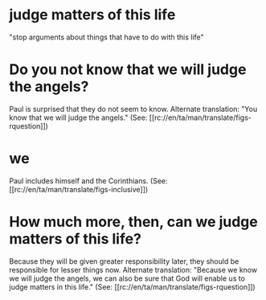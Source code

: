 # judge matters of this life

"stop arguments about things that have to do with this life"

# Do you not know that we will judge the angels?

Paul is surprised that they do not seem to know. Alternate translation: "You know that we will judge the angels." (See: [[rc://en/ta/man/translate/figs-rquestion]])

# we

Paul includes himself and the Corinthians. (See: [[rc://en/ta/man/translate/figs-inclusive]])

# How much more, then, can we judge matters of this life?

Because they will be given greater responsibility later, they should be responsible for lesser things now. Alternate translation: "Because we know we will judge the angels, we can also be sure that God will enable us to judge matters in this life." (See: [[rc://en/ta/man/translate/figs-rquestion]])

